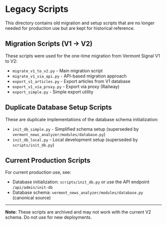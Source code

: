 # Legacy Scripts

This directory contains old migration and setup scripts that are no longer needed for production use but are kept for historical reference.

## Migration Scripts (V1 → V2)

These scripts were used for the one-time migration from Vermont Signal V1 to V2:

- `migrate_v1_to_v2.py` - Main migration script
- `migrate_v1_via_api.py` - API-based migration approach
- `export_v1_articles.py` - Export articles from V1 database
- `export_v1_via_proxy.py` - Export via proxy (Railway)
- `export_simple.py` - Simple export utility

## Duplicate Database Setup Scripts

These are duplicate implementations of the database schema initialization:

- `init_db_simple.py` - Simplified schema setup (superseded by `vermont_news_analyzer/modules/database.py`)
- `init_db_local.py` - Local development setup (superseded by `scripts/init_db.py`)

## Current Production Scripts

For current production use, see:
- Database initialization: `scripts/init_db.py` or use the API endpoint `/api/admin/init-db`
- Database schema: `vermont_news_analyzer/modules/database.py` (canonical source)

---

**Note:** These scripts are archived and may not work with the current V2 schema. Do not use for new deployments.
